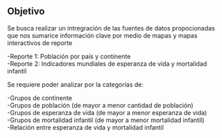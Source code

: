 ## Objetivo

Se busca realizar un intregración de las fuentes de datos propocionadas que nos sumarice información clave por medio de mapas y mapas interactivos de reporte <br />

-Reporte 1: Población por país y continente <br />
-Reporte 2: Indicadores mundiales de esperanza de vida y mortalidad infantil <br />

Se requiere poder analizar por la categorías de:

-Grupos de continente <br />
-Grupos de población (de mayor a menor cantidad de población) <br />
-Grupos de esperanza de vida (de mayor a menor esperanza de vida) <br />
-Grupos de mortalidad infantil (de mayor a menor mortalidad infantil) <br />
-Relación entre esperanza de vida y mortalidad infantil 
